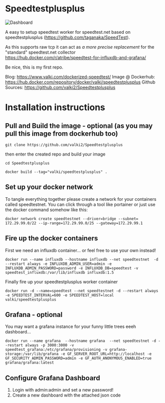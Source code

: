 # Speedtestplusplus

![Dashboard](https://www.valki.com/wp-content/uploads/2020/04/2020-04-05-11_31_05-Install-Cloud-Server-OneNote-1024x441.png.webp)


A easy to setup speedtest worker for speedtest.net based on speedtestplusplus (https://github.com/taganaka/SpeedTest). 

As this supports raw tcp it can act as *a more precise replacement* for the "standard" speedtest.net collector https://hub.docker.com/r/atribe/speedtest-for-influxdb-and-grafana/

Be nice, this is my first repo.

Blog: https://www.valki.com/dockerized-speedtest/
Image @ Dockerhub: https://hub.docker.com/repository/docker/valki/speedtestplusplus
Github Sources: https://github.com/valki2/Speedtestplusplus

# Installation instructions
## Pull and Build the image - optional (as you may pull this image from dockerhub too)
`git clone https://github.com/valki2/Speedtestplusplus`

then enter the created repo and build your image

`cd Speedtestplusplus`

`docker build --tag="valki/speedtestplusplus" .`


## Set up your docker network
To tangle everything together please create a network for your containers called speedtestnet. You can click through a tool like portainer or just use the docker command somehow like this:
```
docker network create speedtestnet --driver=bridge --subnet=	172.29.99.0/22 --ip-range=172.29.99.0/25 --gateway=172.29.99.1 
  ```
    
## Fire up the docker containers
First we need an influxdb container... or feel free to use your own instead!

`docker run --name influxdb --hostname influxdb --net speedtestnet  -d --restart always -e INFLUXDB_ADMIN_USER=admin -e INFLUXDB_ADMIN_PASSWORD=password -e INFLUXDB_DB=speedtest -v speedtest_influxdb:/var/lib/influxdb influxdb:1.5`

Finally fire up your speedtestplusplus worker container

`docker run -d --name=speedtest --net speedtestnet -d --restart always  -e SPEEDTEST_INTERVAL=600 -e SPEEDTEST_HOST=local  valki/speedtestplusplus`

## Grafana - optional
You may want a grafana instance for your funny little trees eeeh dashboard...

`docker run --name grafana  --hostname grafana  --net speedtestnet -d --restart always -p 3000:3000 -v speedtest_grafana:/etc/grafana/provisioning -v grafana-storage:/var/lib/grafana -e GF_SERVER_ROOT_URL=http://localhost -e GF_SECURITY_ADMIN_PASSWORD=admin -e GF_AUTH_ANONYMOUS_ENABLED=true grafana/grafana:latest`

## Configure Grafana Dashboard
1. Login with admin:admin and set a new password!
2. Create a new dashboard with the attached json code


